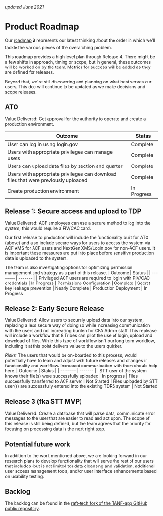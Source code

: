 _updated June 2021_
# Product Roadmap
Our [roadmap](https://app.mural.co/invitation/mural/raft2792/1629476801275?sender=laurenfrohlich3146&key=5328c2c6-a097-4b3d-bcf7-f2e551a01a72) :lock: represents our latest thinking about the order in which we’ll tackle the various pieces of the overarching problem.

This roadmap provides a high level plan through Release 4. There might be a few shifts in approach, timing or scope, but in general, these outcomes will be worked on by the team. Metrics for success will be added as they are defined for releases.

Beyond that, we're still discovering and planning on what best serves our users. This doc will continue to be updated as we make decisions and scope releases. 

## ATO  
Value Delivered: Get approval for the authority to operate and create a production environment. 

| Outcome | Status | 
| -------- | ------- | 
| User can log in using login.gov | Complete
| Users with appropriate privileges can manage users | Complete
| Users can upload data files by section and quarter | Complete
| Users with appropriate privileges can download files that were previously uploaded     | Complete
|Create production environment | In Progress

## Release 1: Secure access and upload to TDP
Value Delivered: ACF employees can use a secure method to log into the system; this would require a PIV/CAC card.

Our first release to production will include the functionality built for ATO (above) and also include secure ways for users to access the system via ACF AMS for ACF users and NextGen XMS/Login.gov for non-ACF users. It is important these measures are put into place before sensitive production data is uploaded to the system.

The team is also investigating options for optimizing permission management and strategy as a part of this release. 
| Outcome | Status | 
| -------- | ------- | 
| Privileged ACF users are required to login with PIV/CAC credentials | In Progress
| Permissions Configuration | Complete
| Secret key leakage prevention | Nearly Complete
| Production Deployment | In Progress


## Release 2: Early Secure Release

Value Delivered: Allow users to securely upload data into our system, replacing a less secure way of doing so while increasing communication with the users and not increasing burden for OFA Admin staff. This replease will include a workflow that 8 Tribes can pilot the use of login, upload and download of files. While this type of workflow isn't our long term workflow, including it at this point delivers value to the users quicker. 

_Risks:_ The users that would be on-boarded to this process, would potentially have to learn and adjust with future releases and changes in functionality and workflow. Increased communication with them should help here.
| Outcome | Status | 
| -------- | ------- | 
| STT user of the system knows their file(s) were successfully uploaded | In progress
| Files successfully transferred to ACF server | Not Started
| Files uploaded by STT user(s) are successfully entered into the existing TDRS system | Not Started

## Release 3 (fka STT MVP)
Value Delivered: Create a database that will parse data, communicate error messages to the user that are easier to read and act upon. The scope of this release is still being defined, but the team agrees that the priority for focusing on processing data is the next right step.

## Potential future work
In addition to the work mentioned above, we are looking forward in our research plans to develop functionality that will serve the rest of our users that includes (but is not limited to) data cleansing and validation, additional user access management tools, and/or user interface enhancements based on usability testing. 
## Backlog
The backlog can be found in the [raft-tech fork of the TANF-app GitHub public repository](https://github.com/raft-tech/TANF-app/issues).
